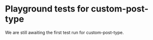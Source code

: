 # Playground tests for custom-post-type
We are still awaiting the first test run for custom-post-type.
